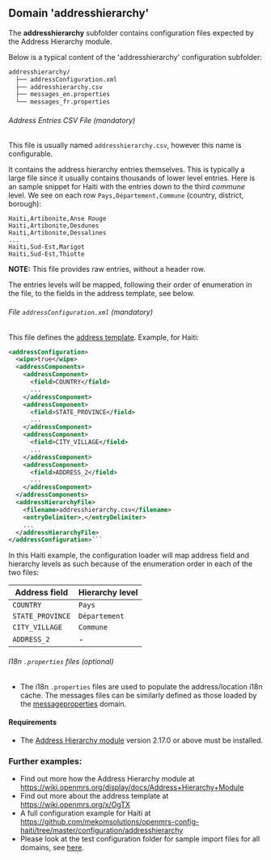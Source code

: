 ## Domain 'addresshierarchy'
The **addresshierarchy** subfolder contains configuration files expected by the Address Hierarchy module.

Below is a typical content of the 'addresshierarchy' configuration subfolder:
```bash
addresshierarchy/
  ├── addressConfiguration.xml
  ├── addresshierarchy.csv
  ├── messages_en.properties
  └── messages_fr.properties
```
###### Address Entries CSV File *(mandatory)*

This file is usually named `addresshierarchy.csv`, however this name is configurable.

It contains the address hierarchy entries themselves. This is typically a large file since it usually contains thousands of lower level entries. Here is an sample snippet for Haiti with the entries down to the third _commune_ level. We see on each row `Pays,Département,Commune` (country, district, borough):
```csv
Haiti,Artibonite,Anse Rouge
Haiti,Artibonite,Desdunes
Haiti,Artibonite,Dessalines
...
Haiti,Sud-Est,Marigot
Haiti,Sud-Est,Thiotte
```
**NOTE:** This file provides raw entries, without a header row.

The entries levels will be mapped, following their order of enumeration in the file, to the fields in the address template, see below.

###### File `addressConfiguration.xml` *(mandatory)*
This file defines the [address template](https://wiki.openmrs.org/x/OgTX). Example, for Haiti:
```xml
<addressConfiguration>
  <wipe>true</wipe>
  <addressComponents>
    <addressComponent>
      <field>COUNTRY</field>
      ...
    </addressComponent>
    <addressComponent>
      <field>STATE_PROVINCE</field>
      ...
    </addressComponent>
    <addressComponent>
      <field>CITY_VILLAGE</field>
      ...
    </addressComponent>
    <addressComponent>
      <field>ADDRESS_2</field>
      ...
    </addressComponent>
  </addressComponents>
  <addressHierarchyFile>
    <filename>addresshierarchy.csv</filename>
    <entryDelimiter>,</entryDelimiter>
    ...
  </addressHierarchyFile>
</addressConfiguration>```
```
In this Haiti example, the configuration loader will map address field and hierarchy levels as such because of the enumeration order in each of the two files:

| Address field    | Hierarchy level |
|------------------|-----------------|
| `COUNTRY`        | `Pays`          |
| `STATE_PROVINCE` | `Département`   |
| `CITY_VILLAGE`   | `Commune`       |
| `ADDRESS_2`      | -               |

###### I18n `.properties` files *(optional)*
* The i18n `.properties` files are used to populate the address/location i18n cache. The messages files can be similarly defined as those loaded by the [messageproperties](readme/messageproperties.md) domain.

#### Requirements
* The [Address Hierarchy module](https://addons.openmrs.org/show/org.openmrs.module.addresshierarchy) version 2.17.0 or above must be installed.

### Further examples:
* Find out more how the Address Hierarchy module at https://wiki.openmrs.org/display/docs/Address+Hierarchy+Module
* Find out more about the address template at https://wiki.openmrs.org/x/OgTX
* A full configuration example for Haiti at https://github.com/mekomsolutions/openmrs-config-haiti/tree/master/configuration/addresshierarchy
* Please look at the test configuration folder for sample import files for all domains, see [here](../api/src/test/resources/testAppDataDir/configuration).
